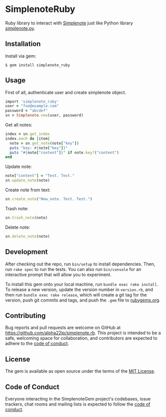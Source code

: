 # SimplenoteRuby

Ruby library to interact with [Simplenote](https://app.simmplenote.com/) just like Python library [simplenote.py](https://github.com/mrtazz/simplenote.py).

## Installation

Install via gem:

    $ gem install simplenote_ruby

## Usage

First of all, authenticate user and create simplenote object.
``` ruby
import 'simplenote_ruby'
user = "foo@example.com"
password = "abcdef"
sn = Simplenote.new(user, password)
```

Get all notes:
``` ruby
index = sn.get_index
index.each do |item|
  note = sn.get_note(note["key"])
  puts "key: #{note["key"]}"
  puts "#{note["content"]}" if note.key?("content")
end
```

Update note:
``` ruby
note["content"] = "Test. Test."
sn.update_note(note)
```

Create note from text:
``` ruby
sn.create_note("New_note. Test. Test.")
```

Trash note:
``` ruby
sn.trash_note(note)
```

Delete note:
``` ruby
sn.delete_note(note)
```

## Development

After checking out the repo, run `bin/setup` to install dependencies. Then, run `rake spec` to run the tests. You can also run `bin/console` for an interactive prompt that will allow you to experiment.

To install this gem onto your local machine, run `bundle exec rake install`. To release a new version, update the version number in `version.rb`, and then run `bundle exec rake release`, which will create a git tag for the version, push git commits and tags, and push the `.gem` file to [rubygems.org](https://rubygems.org).

## Contributing

Bug reports and pull requests are welcome on GitHub at https://github.com/alpha22jp/simplenote.rb. This project is intended to be a safe, welcoming space for collaboration, and contributors are expected to adhere to the [code of conduct](https://github.com/alpha22jp/simplenote.rb/blob/master/CODE_OF_CONDUCT.md).


## License

The gem is available as open source under the terms of the [MIT License](https://opensource.org/licenses/MIT).

## Code of Conduct

Everyone interacting in the SimplenoteGem project's codebases, issue trackers, chat rooms and mailing lists is expected to follow the [code of conduct](https://github.com/alpha22jp/simplenote.rb/blob/master/CODE_OF_CONDUCT.md).
